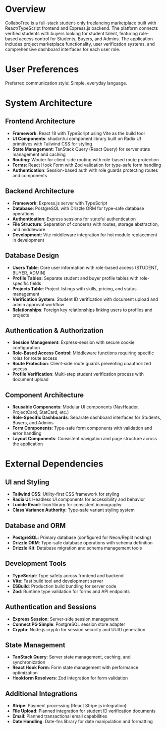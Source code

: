 # Overview

CollaboTree is a full-stack student-only freelancing marketplace built with React/TypeScript frontend and Express.js backend. The platform connects verified students with buyers looking for student talent, featuring role-based access control for Students, Buyers, and Admins. The application includes project marketplace functionality, user verification systems, and comprehensive dashboard interfaces for each user role.

# User Preferences

Preferred communication style: Simple, everyday language.

# System Architecture

## Frontend Architecture
- **Framework**: React 18 with TypeScript using Vite as the build tool
- **UI Components**: shadcn/ui component library built on Radix UI primitives with Tailwind CSS for styling
- **State Management**: TanStack Query (React Query) for server state management and caching
- **Routing**: Wouter for client-side routing with role-based route protection
- **Forms**: React Hook Form with Zod validation for type-safe form handling
- **Authentication**: Session-based auth with role guards protecting routes and components

## Backend Architecture
- **Framework**: Express.js server with TypeScript
- **Database**: PostgreSQL with Drizzle ORM for type-safe database operations
- **Authentication**: Express sessions for stateful authentication
- **File Structure**: Separation of concerns with routes, storage abstraction, and middleware
- **Development**: Vite middleware integration for hot module replacement in development

## Database Design
- **Users Table**: Core user information with role-based access (STUDENT, BUYER, ADMIN)
- **Profile Tables**: Separate student and buyer profile tables with role-specific fields
- **Projects Table**: Project listings with skills, pricing, and status management
- **Verification System**: Student ID verification with document upload and admin approval workflow
- **Relationships**: Foreign key relationships linking users to profiles and projects

## Authentication & Authorization
- **Session Management**: Express-session with secure cookie configuration
- **Role-Based Access Control**: Middleware functions requiring specific roles for route access
- **Route Protection**: Client-side route guards preventing unauthorized access
- **Profile Verification**: Multi-step student verification process with document upload

## Component Architecture
- **Reusable Components**: Modular UI components (NavHeader, ProjectCard, StatCard, etc.)
- **Role-Specific Dashboards**: Separate dashboard interfaces for Students, Buyers, and Admins
- **Form Components**: Type-safe form components with validation and error handling
- **Layout Components**: Consistent navigation and page structure across the application

# External Dependencies

## UI and Styling
- **Tailwind CSS**: Utility-first CSS framework for styling
- **Radix UI**: Headless UI components for accessibility and behavior
- **Lucide React**: Icon library for consistent iconography
- **Class Variance Authority**: Type-safe variant styling system

## Database and ORM
- **PostgreSQL**: Primary database (configured for Neon/Replit hosting)
- **Drizzle ORM**: Type-safe database operations with schema definition
- **Drizzle Kit**: Database migration and schema management tools

## Development Tools
- **TypeScript**: Type safety across frontend and backend
- **Vite**: Fast build tool and development server
- **ESBuild**: Production build bundling for server code
- **Zod**: Runtime type validation for forms and API endpoints

## Authentication and Sessions
- **Express Session**: Server-side session management
- **Connect PG Simple**: PostgreSQL session store adapter
- **Crypto**: Node.js crypto for session security and UUID generation

## State Management
- **TanStack Query**: Server state management, caching, and synchronization
- **React Hook Form**: Form state management with performance optimization
- **Hookform Resolvers**: Zod integration for form validation

## Additional Integrations
- **Stripe**: Payment processing (React Stripe.js integration)
- **File Upload**: Planned integration for student ID verification documents
- **Email**: Planned transactional email capabilities
- **Date Handling**: Date-fns library for date manipulation and formatting